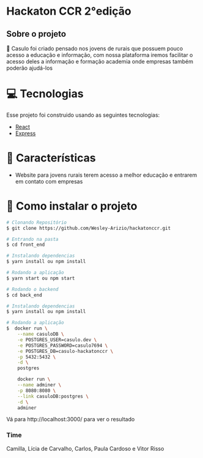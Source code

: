 # Hackaton CCR 2°edição

## Sobre o projeto
📓 Casulo foi criado pensado nos jovens de rurais que possuem pouco acesso a educação e informação, com nossa plataforma iremos facilitar o acesso deles a informação e formação academia onde empresas também poderão ajudá-los



# :computer: Tecnologias
Esse projeto foi construido usando as seguintes tecnologias:
* [React](https://reactjs.org/)      
* [Express](https://expressjs.com/)      

# :rocket: Características

* Website para jovens rurais terem acesso a melhor educação e entrarem em contato com empresas

# :construction_worker: Como instalar o projeto
```bash
# Clonando Repositório
$ git clone https://github.com/Wesley-Arizio/hackatonccr.git

# Entrando na pasta 
$ cd front_end

# Instalando dependencias
$ yarn install ou npm install 

# Rodando a aplicação
$ yarn start ou npm start

# Rodando o backend
$ cd back_end

# Instalando dependencias
$ yarn install ou npm install 

# Rodando a aplicação
$  docker run \
    --name casuloDB \
    -e POSTGRES_USER=casulo.dev \
    -e POSTGRES_PASSWORD=casulo7694 \
    -e POSTGRES_DB=casulo-hackatonccr \
    -p 5432:5432 \
    -d \
    postgres

    docker run \
    --name adminer \
    -p 8080:8080 \
    --link casuloDB:postgres \
    -d \
    adminer


```


Vá para http://localhost:3000/ para ver o resultado

### Time
Camilla, Lícia de Carvalho, Carlos, Paula Cardoso e Vitor Risso
